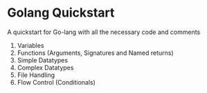 # Golang Quickstart

A quickstart for Go-lang with all the necessary code and comments

1. Variables
2. Functions (Arguments, Signatures and Named returns)
3. Simple Datatypes
4. Complex Datatypes
5. File Handling
6. Flow Control (Conditionals)